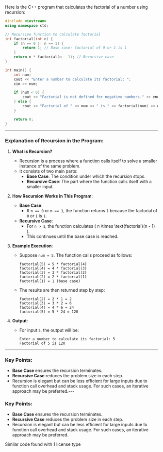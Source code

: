 Here is the C++ program that calculates the factorial of a number using recursion:

```cpp
#include <iostream>
using namespace std;

// Recursive function to calculate factorial
int factorial(int n) {
    if (n == 0 || n == 1) {
        return 1; // Base case: factorial of 0 or 1 is 1
    }
    return n * factorial(n - 1); // Recursive case
}

int main() {
    int num;
    cout << "Enter a number to calculate its factorial: ";
    cin >> num;

    if (num < 0) {
        cout << "Factorial is not defined for negative numbers." << endl;
    } else {
        cout << "Factorial of " << num << " is " << factorial(num) << endl;
    }

    return 0;
}
```

---

### Explanation of Recursion in the Program:
1. **What is Recursion?**
   - Recursion is a process where a function calls itself to solve a smaller instance of the same problem.
   - It consists of two main parts:
     - **Base Case**: The condition under which the recursion stops.
     - **Recursive Case**: The part where the function calls itself with a smaller input.

2. **How Recursion Works in This Program**:
   - **Base Case**:
     - If `n == 0` or `n == 1`, the function returns `1` because the factorial of `0` or `1` is `1`.
   - **Recursive Case**:
     - For `n > 1`, the function calculates \( n \times \text{factorial}(n - 1) \).
     - This continues until the base case is reached.

3. **Example Execution**:
   - Suppose `num = 5`. The function calls proceed as follows:
     ```
     factorial(5) = 5 * factorial(4)
     factorial(4) = 4 * factorial(3)
     factorial(3) = 3 * factorial(2)
     factorial(2) = 2 * factorial(1)
     factorial(1) = 1 (base case)
     ```
   - The results are then returned step by step:
     ```
     factorial(2) = 2 * 1 = 2
     factorial(3) = 3 * 2 = 6
     factorial(4) = 4 * 6 = 24
     factorial(5) = 5 * 24 = 120
     ```

4. **Output**:
   - For input `5`, the output will be:
     ```
     Enter a number to calculate its factorial: 5
     Factorial of 5 is 120
     ```

---

### Key Points:
- **Base Case** ensures the recursion terminates.
- **Recursive Case** reduces the problem size in each step.
- Recursion is elegant but can be less efficient for large inputs due to function call overhead and stack usage. For such cases, an iterative approach may be preferred.---

### Key Points:
- **Base Case** ensures the recursion terminates.
- **Recursive Case** reduces the problem size in each step.
- Recursion is elegant but can be less efficient for large inputs due to function call overhead and stack usage. For such cases, an iterative approach may be preferred.

Similar code found with 1 license type